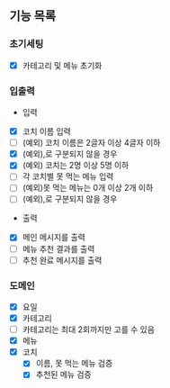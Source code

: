 ## 기능 목록

### 초기세팅
- [X] 카테고리 및 메뉴 초기화

### 입출력
- 입력
- [X] 코치 이름 입력
- [ ] (예외) 코치 이름은 2글자 이상 4글자 이하
- [X] (예외),로 구분되지 않을 경우
- [X] (예외) 코치는 2명 이상 5명 이하
- [ ] 각 코치별 못 먹는 메뉴 입력
- [ ] (예외)못 먹는 메뉴는 0개 이상 2개 이하
- [ ] (예외),로 구분되지 않을 경우

- 출력
- [X] 메인 메시지를 출력
- [ ] 메뉴 추천 결과를 출력
- [ ] 추천 완료 메시지를 출력

### 도메인
- [X] 요일
- [X] 카테고리
- [ ] 카테고리는 최대 2회까지만 고를 수 있음
- [X] 메뉴
- [X] 코치
  - [X] 이름, 못 먹는 메뉴 검증
  - [X] 추천된 메뉴 검증